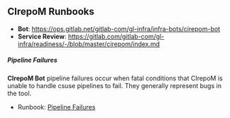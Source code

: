## CIrepoM Runbooks

* **Bot**: https://ops.gitlab.net/gitlab-com/gl-infra/infra-bots/cirepom-bot
* **Service Review**: https://gitlab.com/gitlab-com/gl-infra/readiness/-/blob/master/cirepom/index.md



##### Pipeline Failures

**CIrepoM Bot** pipeline failures occur when fatal conditions that CIrepoM is unable to handle csuse pipelines to fail. They generally represent bugs in the tool. 

* Runbook: [Pipeline Failures](pipeline_failures.md)



